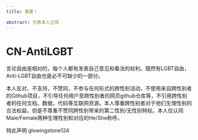 ```yaml
---
title: 重要！

abstract: 代表本人立场
--- 
```


# CN-AntiLGBT

言论自由是相对的，每个人都有发表自己意见和看法的权利。既然有LGBT自由，Anti-LGBT自由也是必不可缺少的一部分。

本人反对，不支持，不赞同，不参与任何形式的跨性别活动，不使用来自跨性别者的Github项目，不引导任何用户至跨性别者的网页github仓库等，不引用跨性别者的任何文档，数据，代码等互联网资源。本人尊重跨性别者对于他们生理性别的合法权益，但是不尊重不赞同跨性别带来的第二性别/无性别特权。本人仅认同Male/Female两种生理性别和对应的He/She称呼。

特此声明 glowingstone124

